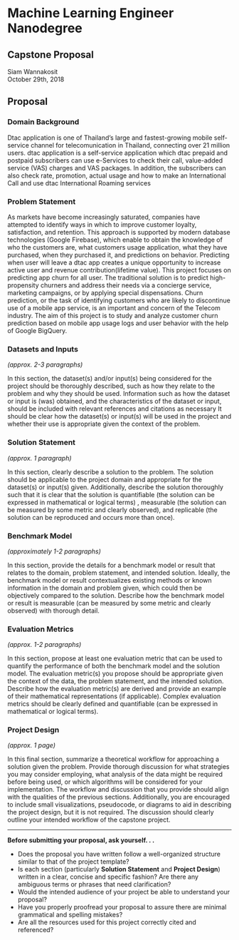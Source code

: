 # Machine Learning Engineer Nanodegree
## Capstone Proposal
Siam Wannakosit  
October 29th, 2018

## Proposal

### Domain Background

Dtac application is one of Thailand’s large and fastest-growing mobile self-service channel for telecomunication in Thailand, connecting over 21 million users. dtac application is a self-service application which dtac prepaid and postpaid subscribers can use e-Services to check their call, value-added service (VAS) charges and VAS packages. In addition, the subscribers can also check rate, promotion, actual usage and how to make an International Call and use dtac International Roaming services 

### Problem Statement

As markets have become increasingly saturated, companies have attempted to identify ways in which to improve customer loyalty, satisfaction, and retention. This approach is supported by modern database technologies (Google Firebase), which enable to obtain the knowledge of who the customers are, what customers usage application, what they have purchased, when they purchased it, and predictions on behavior. Predicting when user will leave a dtac app creates a unique opportunity to increase active user and revenue contribution(lifetime value). This project focuses on predicting app churn for all user.  The traditional solution is to predict high-propensity churners and address their needs via a concierge service, marketing campaigns, or by applying special dispensations. Churn prediction, or the task of identifying customers who are likely to discontinue use of a mobile app service, is an important and concern of the Telecom industry.
The aim of this project is to study and analyze customer churn prediction based on mobile app usage logs and user behavior with the help of Google BigQuery.

### Datasets and Inputs
_(approx. 2-3 paragraphs)_

In this section, the dataset(s) and/or input(s) being considered for the project should be thoroughly described, such as how they relate to the problem and why they should be used. Information such as how the dataset or input is (was) obtained, and the characteristics of the dataset or input, should be included with relevant references and citations as necessary It should be clear how the dataset(s) or input(s) will be used in the project and whether their use is appropriate given the context of the problem.

### Solution Statement
_(approx. 1 paragraph)_

In this section, clearly describe a solution to the problem. The solution should be applicable to the project domain and appropriate for the dataset(s) or input(s) given. Additionally, describe the solution thoroughly such that it is clear that the solution is quantifiable (the solution can be expressed in mathematical or logical terms) , measurable (the solution can be measured by some metric and clearly observed), and replicable (the solution can be reproduced and occurs more than once).

### Benchmark Model
_(approximately 1-2 paragraphs)_

In this section, provide the details for a benchmark model or result that relates to the domain, problem statement, and intended solution. Ideally, the benchmark model or result contextualizes existing methods or known information in the domain and problem given, which could then be objectively compared to the solution. Describe how the benchmark model or result is measurable (can be measured by some metric and clearly observed) with thorough detail.

### Evaluation Metrics
_(approx. 1-2 paragraphs)_

In this section, propose at least one evaluation metric that can be used to quantify the performance of both the benchmark model and the solution model. The evaluation metric(s) you propose should be appropriate given the context of the data, the problem statement, and the intended solution. Describe how the evaluation metric(s) are derived and provide an example of their mathematical representations (if applicable). Complex evaluation metrics should be clearly defined and quantifiable (can be expressed in mathematical or logical terms).

### Project Design
_(approx. 1 page)_

In this final section, summarize a theoretical workflow for approaching a solution given the problem. Provide thorough discussion for what strategies you may consider employing, what analysis of the data might be required before being used, or which algorithms will be considered for your implementation. The workflow and discussion that you provide should align with the qualities of the previous sections. Additionally, you are encouraged to include small visualizations, pseudocode, or diagrams to aid in describing the project design, but it is not required. The discussion should clearly outline your intended workflow of the capstone project.

-----------

**Before submitting your proposal, ask yourself. . .**

- Does the proposal you have written follow a well-organized structure similar to that of the project template?
- Is each section (particularly **Solution Statement** and **Project Design**) written in a clear, concise and specific fashion? Are there any ambiguous terms or phrases that need clarification?
- Would the intended audience of your project be able to understand your proposal?
- Have you properly proofread your proposal to assure there are minimal grammatical and spelling mistakes?
- Are all the resources used for this project correctly cited and referenced?
